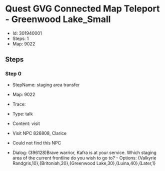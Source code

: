 # Quest GVG Connected Map Teleport - Greenwood Lake_Small

- Id: 301940001
- Steps: 1
- Map: 9022

## Steps

### Step 0
- StepName:  staging area transfer
- Map:  9022
- Trace:  
- Type:  talk
- Content:  visit
- Visit NPC 826808, Clarice

- Could not find this NPC
- Dialog: (396128)Brave warrior, Kafra is at your service. Which staging area of the current frontline do you wish to go to? - Options: {Valkyrie Randgris,10},{Britoniah,20},{Greenwood Lake,30},{Luina,40},{Later,1}


